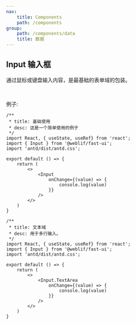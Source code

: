 ```yaml
---
nav:
    title: Components
    path: /components
group:
    path: /components/data
    title: 数据
---
```


## Input 输入框

通过鼠标或键盘输入内容，是最基础的表单域的包装。

<br />

例子: 

<div class="fu-half-inline-block">

```tsx
/**
 * title: 基础使用
 * desc: 这是一个简单使用的例子
 */
import React, { useState, useRef} from 'react';
import { Input } from '@weblif/fast-ui';
import 'antd/dist/antd.css';

export default () => {
    return (
        <>
            <Input
                onChange={(value) => {
                    console.log(value)
                }}
            />
        </>
    )
}
```
</div>
<div class="fu-half-inline-block">

```tsx
/**
 * title: 文本域
 * desc: 用于多行输入。
 */
import React, { useState, useRef} from 'react';
import { Input } from '@weblif/fast-ui';
import 'antd/dist/antd.css';

export default () => {
    return (
        <>
            <Input.TextArea
                onChange={(value) => {
                    console.log(value)
                }}
            />
        </>
    )
}
```

</div>